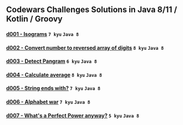 ## Codewars Challenges Solutions in Java 8/11 / Kotlin / Groovy

#### [d001 - Isograms](./src/main/java/pl/com/redpike/d001) `7 kyu` `Java 8`
#### [d002 - Convert number to reversed array of digits](./src/main/java/pl/com/redpike/d002) `8 kyu` `Java 8`
#### [d003 - Detect Pangram](./src/main/java/pl/com/redpike/d003) `6 kyu` `Java 8`
#### [d004 - Calculate average](./src/main/java/pl/com/redpike/d004) `8 kyu` `Java 8`
#### [d005 - String ends with?](./src/main/java/pl/com/redpike/d005) `7 kyu` `Java 8`
#### [d006 - Alphabet war](./src/main/java/pl/com/redpike/d006) `7 kyu` `Java 8`
#### [d007 - What's a Perfect Power anyway?](./src/main/java/pl/com/redpike/d007) `5 kyu` `Java 8`
